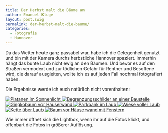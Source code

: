```yaml
---
title: Der Herbst malt die Bäume an
author: Emanuel Kluge
layout: post.swig
permalink: der-herbst-malt-die-baume/
categories:
  - Fotografie
  - Hannover
---
```


Da das Wetter heute ganz passabel war, habe ich die Gelegenheit genutzt und bin mit der Kamera durchs herbstliche Hannover spaziert. Immerhin hängt das bunte Laub nicht ewig an den Bäumen. Und bevor es auf den Straßen vermodert und zur tödlichen Gefahr für Rentner und Besoffene wird, die darauf ausgleiten, wollte ich es auf jeden Fall nochmal fotografiert haben.

Die Ergebnisse werde ich euch natürlich nicht vorenthalten:

<a href="/wp-content/uploads/2009/10/platanen-im-sonnenlicht.jpg" rel="lightbox">
  <noscript data-src="/wp-content/uploads/2009/10/platanen-im-sonnenlicht-480x319.jpg" data-alt="Platanen im Sonnenlicht">
<img src="/wp-content/uploads/2009/10/platanen-im-sonnenlicht-480x319.jpg" alt="Platanen im Sonnenlicht">
</noscript>
</a>

<a href="/wp-content/uploads/2009/10/begrenzungsschilder-an-einer-baustelle.jpg" rel="lightbox">
  <noscript data-src="/wp-content/uploads/2009/10/begrenzungsschilder-an-einer-baustelle-480x319.jpg" data-alt="Begrenzungsschilder an einer Baustelle">
<img src="/wp-content/uploads/2009/10/begrenzungsschilder-an-einer-baustelle-480x319.jpg" alt="Begrenzungsschilder an einer Baustelle">
</noscript>
</a>

<a href="/wp-content/uploads/2009/10/gingkobaum-vor-haeuserwand.jpg" rel="lightbox">
  <noscript data-src="/wp-content/uploads/2009/10/gingkobaum-vor-haeuserwand-480x319.jpg" data-alt="Gingkobaum vor Häuserwand">
<img src="/wp-content/uploads/2009/10/gingkobaum-vor-haeuserwand-480x319.jpg" alt="Gingkobaum vor Häuserwand">
</noscript>
</a>

<a href="/wp-content/uploads/2009/10/parkbank-im-laub.jpg" rel="lightbox">
  <noscript data-src="/wp-content/uploads/2009/10/parkbank-im-laub-480x319.jpg" data-alt="Parkbank im Laub">
<img src="/wp-content/uploads/2009/10/parkbank-im-laub-480x319.jpg" alt="Parkbank im Laub">
</noscript>
</a>

<a href="/wp-content/uploads/2009/10/wiese-voller-laub.jpg" rel="lightbox">
  <noscript data-src="/wp-content/uploads/2009/10/wiese-voller-laub-480x319.jpg" data-alt="Wiese voller Laub">
<img src="/wp-content/uploads/2009/10/wiese-voller-laub-480x319.jpg" alt="Wiese voller Laub">
</noscript></a>

<a href="/wp-content/uploads/2009/10/kette-ueber-laub.jpg" rel="lightbox">
  <noscript data-src="/wp-content/uploads/2009/10/kette-ueber-laub-480x319.jpg" data-alt="Kette über Laub">
<img src="/wp-content/uploads/2009/10/kette-ueber-laub-480x319.jpg" alt="Kette über Laub">
</noscript></a>

<a href="/wp-content/uploads/2009/10/baum-vor-haeuserwand-mit-fenstern.jpg" rel="lightbox">
  <noscript data-src="/wp-content/uploads/2009/10/baum-vor-haeuserwand-mit-fenstern-480x330.jpg" data-alt="Baum vor Häuserwand mit Fenstern">
<img src="/wp-content/uploads/2009/10/baum-vor-haeuserwand-mit-fenstern-480x330.jpg" alt="Baum vor Häuserwand mit Fenstern">
</noscript></a>

Wie immer öffnet sich die Lightbox, wenn ihr auf die Fotos klickt, und offenbart die Fotos in größerer Auflösung.
